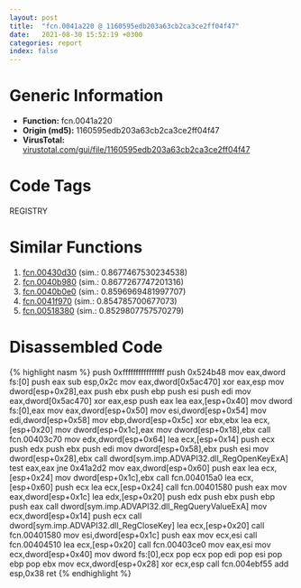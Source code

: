 ```yaml
---
layout: post
title:  "fcn.0041a220 @ 1160595edb203a63cb2ca3ce2ff04f47"
date:   2021-08-30 15:52:19 +0300
categories: report
index: false
---
```


# Generic Information
- **Function:** fcn.0041a220
- **Origin (md5):** 1160595edb203a63cb2ca3ce2ff04f47
- **VirusTotal:** [virustotal.com/gui/file/1160595edb203a63cb2ca3ce2ff04f47][virustotal_ref]

# Code Tags
<span class="tag" id="REGISTRY">REGISTRY</span>


# Similar Functions

1. [fcn.00430d30][similar_1_ref] (sim.: 0.8677467530234538)
2. [fcn.0040b980][similar_2_ref] (sim.: 0.8677267747201316)
3. [fcn.0040b0e0][similar_3_ref] (sim.: 0.8596969481997707)
4. [fcn.0041f970][similar_4_ref] (sim.: 0.854785700677073)
5. [fcn.00518380][similar_5_ref] (sim.: 0.8529807757570279)


# Disassembled Code

{% highlight nasm %}
push 0xffffffffffffffff
push 0x524b48
mov eax,dword fs:[0]
push eax
sub esp,0x2c
mov eax,dword[0x5ac470]
xor eax,esp
mov dword[esp+0x28],eax
push ebx
push ebp
push esi
push edi
mov eax,dword[0x5ac470]
xor eax,esp
push eax
lea eax,[esp+0x40]
mov dword fs:[0],eax
mov eax,dword[esp+0x50]
mov esi,dword[esp+0x54]
mov edi,dword[esp+0x58]
mov ebp,dword[esp+0x5c]
xor ebx,ebx
lea ecx,[esp+0x20]
mov dword[esp+0x1c],eax
mov dword[esp+0x18],ebx
call fcn.00403c70
mov edx,dword[esp+0x64]
lea ecx,[esp+0x14]
push ecx
push edx
push ebx
push edi
mov dword[esp+0x58],ebx
push esi
mov dword[esp+0x28],ebx
call dword[sym.imp.ADVAPI32.dll_RegOpenKeyExA]
test eax,eax
jne 0x41a2d2
mov eax,dword[esp+0x60]
push eax
lea ecx,[esp+0x24]
mov dword[esp+0x1c],ebx
call fcn.004015a0
lea ecx,[esp+0x60]
push ecx
lea ecx,[esp+0x24]
call fcn.00401580
push eax
mov eax,dword[esp+0x1c]
lea edx,[esp+0x20]
push edx
push ebx
push ebp
push eax
call dword[sym.imp.ADVAPI32.dll_RegQueryValueExA]
mov ecx,dword[esp+0x14]
push ecx
call dword[sym.imp.ADVAPI32.dll_RegCloseKey]
lea ecx,[esp+0x20]
call fcn.00401580
mov esi,dword[esp+0x1c]
push eax
mov ecx,esi
call fcn.00404510
lea ecx,[esp+0x20]
call fcn.00403ce0
mov eax,esi
mov ecx,dword[esp+0x40]
mov dword fs:[0],ecx
pop ecx
pop edi
pop esi
pop ebp
pop ebx
mov ecx,dword[esp+0x28]
xor ecx,esp
call fcn.004ebf55
add esp,0x38
ret 
{% endhighlight %}


[similar_1_ref]: /report/fcn.00430d30@17d73cbafe6dd96dd6f2291fab06fbb5
[similar_2_ref]: /report/fcn.0040b980@0aa2d73a5300dff2412388945614b507
[similar_3_ref]: /report/fcn.0040b0e0@0aa2d73a5300dff2412388945614b507
[similar_4_ref]: /report/fcn.0041f970@be7fba7cc724acf4ae2900d99e0fc9c3
[similar_5_ref]: /report/fcn.00518380@14b20b07906a36e23f2230c8042160f2
[virustotal_ref]: https://www.virustotal.com/gui/file/1160595edb203a63cb2ca3ce2ff04f47